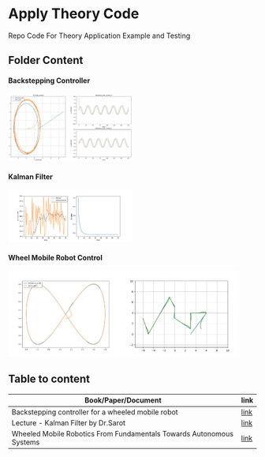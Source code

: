 # Apply Theory Code
Repo Code For Theory Application Example and Testing

## Folder Content
#### Backstepping Controller
<img src="https://github.com/Phayuth/lab-apply-theory/blob/main/Backstepping_Controller_Paper/img/bstepctrl_result.png?raw=true" width="50%" height="50%">

#### Kalman Filter
<img src="https://github.com/Phayuth/lab-apply-theory/blob/main/Kalman_Filter/img/kf_temperature.png?raw=true" width="50%" height="50%">

#### Wheel Mobile Robot Control
<img src="https://github.com/Phayuth/lab-apply-theory/blob/main/Wheel_Mobile_Robot_Book/img/trajectory_tracking.png?raw=true" width="45%" height="45%"><img src="https://github.com/Phayuth/lab-apply-theory/blob/main/Wheel_Mobile_Robot_Book/img/line_tracking.png?raw=true" width="48.1%" height="48.1%">

## Table to content
| Book/Paper/Document | link |
| --------- | ------- |
|Backstepping controller for a wheeled mobile robot|[link](https://ieeexplore.ieee.org/abstract/document/7153286)|
|Lecture - Kalman Filter by Dr.Sarot |[link](https://www.youtube.com/watch?v=2waq3p4qt20)|
|Wheeled Mobile Robotics From Fundamentals Towards Autonomous Systems|[link](https://www.sciencedirect.com/book/9780128042045/wheeled-mobile-robotics)|
